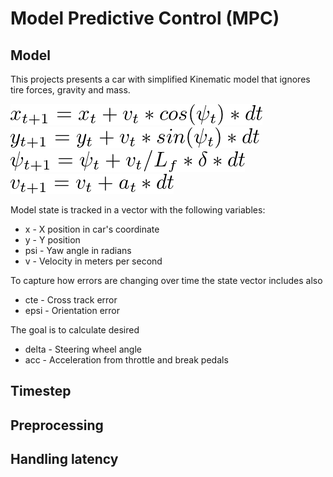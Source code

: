 # Model Predictive Control (MPC)

## Model

This projects presents a car with simplified Kinematic model that ignores tire forces, gravity and mass.

![X](img/xt.png)
![Y](img/yt.png)
![P](img/psi.png)
![V](img/a.png)

Model state is tracked in a vector with the following variables:

- x - X position in car's coordinate 
- y - Y position 
- psi - Yaw angle in radians
- v - Velocity in meters per second

To capture how errors are changing over time the state vector includes also
- cte - Cross track error  
- epsi - Orientation error 

The goal is to calculate desired 
- delta - Steering wheel angle
- acc - Acceleration from throttle and break pedals
 

## Timestep

## Preprocessing

## Handling latency